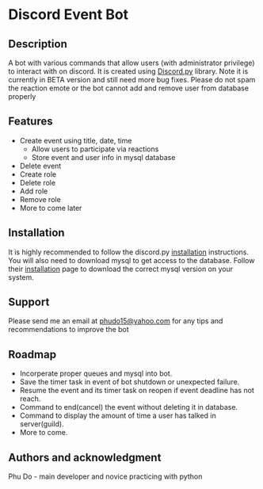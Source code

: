 # **Discord Event Bot**

## Description
A bot with various commands that allow users (with administrator privilege) to interact with on discord. It is created using [Discord.py](https://discordpy.readthedocs.io/en/stable/index.html) library. Note it is currently in BETA version and still need more bug fixes. Please do not spam the reaction emote or the bot cannot add and remove user from database properly

## Features
- Create event using title, date, time
    - Allow users to participate via reactions
    - Store event and user info in mysql database
- Delete event
- Create role
- Delete role
- Add role
- Remove role
- More to come later

## Installation
It is highly recommended to follow the discord.py [installation](https://discordpy.readthedocs.io/en/stable/intro.html#installing) instructions. 
You will also need to download mysql to get access to the database. Follow their [installation](https://dev.mysql.com/doc/mysql-installation-excerpt/5.7/en/) page to download the correct mysql version on your system.

## Support
Please send me an email at phudo15@yahoo.com for any tips and recommendations to improve the bot

## Roadmap
- Incorperate proper queues and mysql into bot.
- Save the timer task in event of bot shutdown or unexpected failure.
- Resume the event and its timer task on reopen if event deadline has not reach.
- Command to end(cancel) the event without deleting it in database.
- Command to display the amount of time a user has talked in server(guild).
- More to come.

## Authors and acknowledgment
Phu Do - main developer and novice practicing with python
